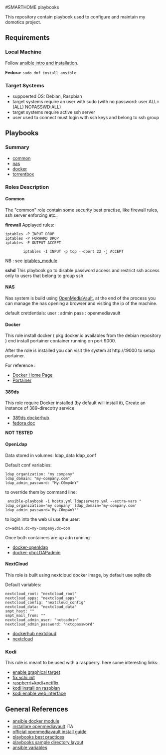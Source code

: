 #SMARTHOME playbooks

This repository contain playbook used to configure and maintain my domotics project.

## Requirements
### Local Machine
Follow [ansible intro and installation](https://docs.ansible.com/ansible/latest/installation_guide/intro_installation.html).

**Fedora:** `sudo dnf install ansible`

### Target Systems
* suppoerted OS: Debian, Raspbian
* target systems require an user with sudo (with no password: user ALL=(ALL) NOPASSWD:ALL)
* target systems require active ssh server
* user used to connect must login with ssh keys and belong to ssh group

## Playbooks

### Summary

* [common](#/common)
* [nas](#/nas)
* [docker](#/docker)
* [torrentbox](#/torrentbox)

### Roles Description 

#### Common
The "common" role contain some security best practise, like firewall rules, ssh server enforcing etc..

**firewall**
Applayed rules:
```
iptables -P INPUT DROP
iptables -P FORWARD DROP
iptables -P OUTPUT ACCEPT

        iptables -I INPUT -p tcp --dport 22 -j ACCEPT
```

NB : see [iptables_module](https://docs.ansible.com/ansible/latest/collections/ansible/builtin/iptables_module.html)

**sshd**
This playbook go to disable password access and restrict ssh access only to users that belong to group ssh 

#### NAS
Nas system is build using [OpenMediaVault](https://www.openmediavault.org/), at the end of the process you can manage the nas opening
a browser and visiting the ip of the machine.

default cretdentials:
user : admin
pass : openmediavault

#### Docker

This role install docker ( pkg docker.io availables from the debian repository ) end install portainer container running on port 9000.

After the role is installed you can visit the system at http://<ip>:9000 to setup portainer.

For reference :

* [Docker Home Page](https://www.docker.com/)
* [Portainer](https://www.portainer.io/)

#### 389ds
This role require Docker installed (by default will install it), 
Create an instance of 389-direcotry service

* [389ds dockerhub](https://hub.docker.com/r/389ds/dirsrv)
* [fedora doc](https://directory.fedoraproject.org/docs/389ds/design/docker.html)

**NOT TESTED**

#### OpenLdap

Data stored in volumes:
        ldap_data
        ldap_conf

Default conf variables:
```
ldap_organization: "my company"
ldap_domain: "my-company.com"
ldap_admin_password: "My-C0mp4nY"
```

to override them by command line:
```
 ansible-playbook -i hosts.yml ldapservers.yml --extra-vars " ldap_organization='my company' ldap_domain='my-company.com' ldap_admin_password='My-C0mp4nY'"
```

to login into the web ui use the user:
```
cn=admin,dc=my-company;dc=com
```

Once both containers are up adn running 

* [docker-openldap](https://github.com/osixia/docker-openldap)
* [docker-phpLDAPadmin](https://github.com/osixia/docker-phpLDAPadmin)

#### NextCloud

This role is built using nextcloud docker image, by default use sqlite db

Default variables:
```
nextcloud_root: "nextcloud_root"
nextcloud_apps: "nextcloud_apps"
nextcloud_config: "nextcloud_config"
nextcloud_data: "nextcloud_data"
smpt_host: ""
smpt_mail_from: ""
nextcloud_admin_user: "nxtcadmin"
nextcloud_admin_password: "nxtcpassword"
```

* [dockerhub nextcloud](https://hub.docker.com/_/nextcloud/)
* [nextcloud](https://nextcloud.com/)

### Kodi
This role is meant to be used with a raspberry.
here some interesting links:
* [enable graphical target](https://raspberrypi.stackexchange.com/questions/72218/raspbian-stretch-lite-lightdm-doesnt-run)
* [fix vchi init](https://chewett.co.uk/blog/258/vchi-initialization-failed-raspberry-pi-fixed/)
* [raspberri+kodi+netflix](https://www.maketecheasier.com/run-kodi-netflix-raspberry-pi/)
* [kodi install on raspbian](https://kodi.wiki/view/HOW-TO:Install_Kodi_on_Raspberry_Pi)
* [kodi enable web interface](https://kodi.wiki/view/Web_interface)


## General References
* [ansible docker module](https://docs.ansible.com/ansible/2.6/modules/docker_container_module.html#docker-container-module)
* [installare openmediavault](https://stefano-prina.it/installare-openmediavault-su-debian/) ITA
* [official openmediavault install guide](https://openmediavault.readthedocs.io/en/5.x/installation/on_debian.html)
* [playbooks best practices](https://docs.ansible.com/ansible/latest/user_guide/playbooks_best_practices.html#playbook-tips)
* [playbooks sample directory layout](https://docs.ansible.com/ansible/latest/user_guide/sample_setup.html#sample-directory-layout)
* [ansible variables](https://docs.ansible.com/ansible/latest/user_guide/playbooks_variables.html)

